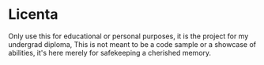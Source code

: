 # Licenta

Only use this for educational or personal purposes, it is the project for my undergrad diploma,
This is not meant to be a code sample or a showcase of abilities, it's here merely for safekeeping a cherished memory.
